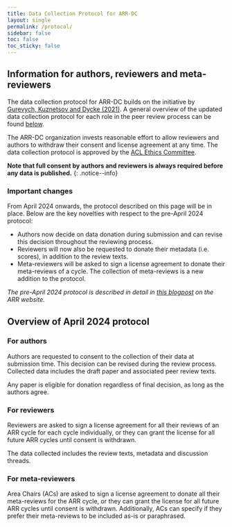 ```yaml
---
title: Data Collection Protocol for ARR-DC
layout: single
permalink: /protocol/
sidebar: false
toc: false
toc_sticky: false
---
```


## Information for authors, reviewers and meta-reviewers

The data collection protocol for ARR-DC builds on the initiative by [Gurevych,
Kuznetsov and Dycke (2021)](/resources/). A general overview of the updated data
collection protocol for each role in the peer review process can be found
[below](#overview-of-april-2024-protocol).

The ARR-DC organization invests reasonable effort to allow reviewers and authors
to withdraw their consent and license agreement at any time. The data collection
protocol is approved by the [ACL Ethics
Committee](https://www.aclweb.org/adminwiki/index.php?title=Formation_of_the_ACL_Ethics_Committee).

**Note that full consent by authors and reviewers is always required before any data is published.**
{: .notice--info}

### Important changes

From April 2024 onwards, the protocol described on this page will be in place.
Below are the key novelties with respect to the pre-April 2024 protocol:

- Authors now decide on data donation during submission and can revise this
  decision throughout the reviewing process.
- Reviewers will now also be requested to donate their metadata (i.e. scores),
  in addition to the review texts.
- Meta-reviewers will be asked to sign a license agreement to donate their
  meta-reviews of a cycle. The collection of meta-reviews is a new addition to the
  protocol.

_The pre-April 2024 protocol is described in detail in [this
blogpost](https://aclrollingreview.org/datacollection) on the ARR website._

## Overview of April 2024 protocol

### For authors

Authors are requested to consent to the collection of their data at submission
time. This decision can be revised during the review process. Collected data
includes the draft paper and associated peer review texts.

Any paper is eligible for donation regardless of final decision, as long as the
authors agree.

### For reviewers

Reviewers are asked to sign a license agreement for all their reviews of an ARR
cycle for each cycle individually, or they can grant the license for all future
ARR cycles until consent is withdrawn.

The data collected includes the review texts, metadata and discussion threads.

### For meta-reviewers

Area Chairs (ACs) are asked to sign a license agreement to donate all their
meta-reviews for the ARR cycle, or they can grant the license for all future ARR
cycles until consent is withdrawn. Additionally, ACs can specify if they prefer
their meta-reviews to be included as-is or paraphrased.
